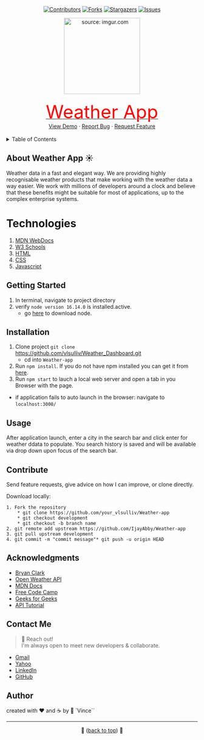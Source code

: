 <meta charset="utf-8"/>

<div id="top"></div>


<div align="center">

[![Contributors][contributors-shield]][contributors-url]
[![Forks][forks-shield]][forks-url]
[![Stargazers][stars-shield]][stars-url]
[![Issues][issues-shield]][issues-url]
<!-- [![MIT-License][license-shield]][license-url] -->

<a href="https://imgur.com/znj5YQp">
	<img src="https://i.imgur.com/znj5YQp.jpg" title="source: imgur.com" width="200"/><br><br>
 <font color="red" size="50">Weather App</font>
</a>
<br/>
    <a href="https://github.com/github_username/repo_name">View Demo</a>
    ·
    <a href="https://github.com/github_username/repo_name/issues">Report Bug</a>
    ·
    <a href="https://github.com/github_username/repo_name/issues">Request Feature</a>
</div>



<!-- Local Weather Radar - daily & weekly weather forecast -->

<br/>
<details>
  <summary>Table of Contents</summary>
  <ol>
    <li>
      <a href="#about">About The Project</a>
      <ul>
        <li><a href="#built-with">Built With</a></li>
      </ul>
    </li>
    <li>
      <a href="#getting-started">Getting Started</a>
      <ul>
        <li><a href="#prerequisites">Prerequisites</a></li>
        <li><a href="#installation">Installation</a></li>
      </ul>
    </li>
    <li><a href="#usage">Usage</a></li>
    <li><a href="#roadmap">Roadmap</a></li>
    <li><a href="#contributing">Contributing</a></li>
    <li><a href="#license">License</a></li>
    <li><a href="#contact">Contact</a></li>
    <li><a href="#acknowledgments">Acknowledgments</a></li>
  </ol>
</details>


## About Weather App ☀️

Weather data in a fast and elegant way. We are providing highly recognisable weather products that make working with the weather data a way easier. We work with millions of developers around a clock and believe that these benefits might be suitable for most of applications, up to the complex enterprise systems.
<!-- 
```hs
-- Point-free style
fib :: Integer -> Integer
fib = (fibs !!)
where fibs = 0 : scanl (+) 1 fibs

-- Explicit
fib :: Integer -> Integer
fib n = fibs !! n
where fibs = 0 : scanl (+) 1 fibs
``` -->

# Technologies
1. [MDN WebDocs](https://developer.mozilla.org/en-US/)
2. [W3 Schools](https://www.w3schools.com/)
3. [HTML](https://html.spec.whatwg.org/)
4. [CSS](https://www.w3.org/Style/CSS/Overview.en.html)
5. [Javascript](https://standardjs.com/)

## Getting Started

1. In terminal, navigate to project directory
2. verify  `node version 16.14.0` is installed.active.
   * go [here](https://nodejs.org/en/) to download node.


## Installation


1. Clone project `git clone` https://github.com/vlsulliv/Weather_Dashboard.git
   * cd into `Weather-app`
2. Run `npm install`. If you do not have npm installed you can get it from [here](https://nodejs.org/en/).
3. Run `npm start` to lauch a local web server and open a tab in you Browser with the page.

* if application fails to auto launch in the browser: navigate to `localhost:3000/`


## Usage

After application launch, enter a city in the search bar and click enter for weather ddata to populate. You search history is saved and will be available via drop down upon focus of the search bar.


## Contribute

Send feature requests, give advice on how I can improve, or clone directly.

Download locally:

```Steps
1. Fork the repository
	* git clone https://github.com/your_vlsulliv/Weather-app
	* git checkout development
	* git checkout -b branch name
2. git remote add upstream https://github.com/IjayAbby/Weather-app
3. git pull upstream development
4. git commit -m "commit message"* git push -u origin HEAD
```
  
## Acknowledgments

* [Bryan Clark](https://thenextweb.com/news/weather-apps-are-secretly-selling-your-location-data-to-the-highest-bidder)
* [Open Weather API](https://openweathermap.org/api)<br />
* [MDN Docs](https://developer.mozilla.org/en-US/)<br />
* [Free Code Camp](https://www.freecodecamp.org/)<br />
* [Geeks for Geeks ](https://www.geeksforgeeks.org/)<br />
* [API Tutorial](https://coding-boot-camp.github.io/full-stack/apis/how-to-use-api-keys)<br />


## Contact Me

> 🚀 Reach out!<br> I'm always open to meet new developers & collaborate. 

- [Gmail](vlsullivanhou@gmail.com)
- [Yahoo](vlsulliv@yahoo.com)<br>
- [LinkedIn](https://linkedin.com/vlsulliv/)<br>
- [GitHub](https://github.com/vlsulliv)<br>



## Author
created with ❤️ and ☕ by 👤 `Vince`` 
___
<p align="center">🦖 (<a href="#top">back to top</a>) 🐙</p> 

<!-- MARKDOWN LINKS & IMAGES -->
<!-- https://www.markdownguide.org/basic-syntax/#reference-style-links -->
[contributors-shield]: https://img.shields.io/github/contributors/github_vlsulliv/Weather_Dashboard.svg?style=for-the-badge
[contributors-url]: https://github.com/github_vlsulliv/Weather_Dashboard/graphs/contributors
[forks-shield]: https://img.shields.io/github/forks/github_vlsulliv/Weather_Dashboard.svg?style=for-the-badge
[forks-url]: https://github.com/github_vlsulliv/Weather_Dashboard/network/members
[stars-shield]: https://img.shields.io/github/stars/github_vlsulliv/Weather_Dashboard.svg?style=for-the-badge
[stars-url]: https://github.com/github_vlsulliv/Weather_Dashboard/stargazers
[issues-shield]: https://img.shields.io/github/issues/github_vlsulliv/Weather_Dashboard.svg?style=for-the-badge
[issues-url]: https://github.com/github_vlsulliv/Weather_Dashboard/issues
[license-shield]: https://img.shields.io/github/license/github_vlsulliv/Weather_Dashboard.svg?style=for-the-badge
<!-- [license-url]: https://github.com/github_vlsulliv/Weather_Dashboard/blob/master/LICENSE.txt
[linkedin-shield]: https://img.shields.io/badge/-LinkedIn-black.svg?style=for-the-badge
[license-url]: https://github.com/vlsullivan/Weather_Dashboard/blob/master/LICENSE.txt -->
[product-screenshot]: images/screenshot.png
